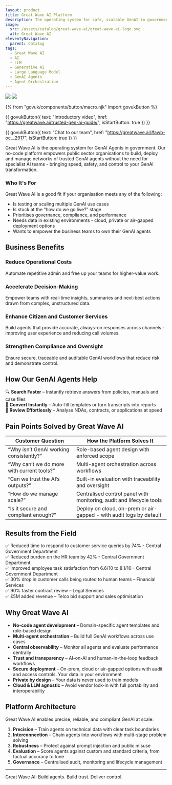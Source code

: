 ```yaml
---
layout: product
title: Great Wave AI Platform
description: The operating system for safe, scalable GenAI in government
image:
  src: /assets/catalog/great-wave-ai/great-wave-ai-logo.svg
  alt: Great Wave AI
eleventyNavigation:
  parent: Catalog
tags:
  - Great Wave AI
  - AI
  - LLM
  - Generative AI
  - Large Language Model
  - GenAI Agents
  - Agent Orchestration
---
```


![](https://img.shields.io/badge/provider-Great_Wave_AI-purple)
![](https://img.shields.io/badge/owner-private_sector-orange)

{% from "govuk/components/button/macro.njk" import govukButton %}

{{ govukButton({
  text: "Introductory video",
  href: "https://greatwave.ai/trusted-gen-ai-guide/",
  isStartButton: true
}) }}
</br>

{{ govukButton({
  text: "Chat to our team",
  href: "https://greatwave.ai/#awb-oc__2917",
  isStartButton: true
}) }}

Great Wave AI is the operating system for GenAI Agents in government. Our no-code platform empowers public sector organisations to build, deploy and manage networks of trusted GenAI agents without the need for specialist AI teams - bringing speed, safety, and control to your GenAI transformation.

### Who It's For

Great Wave AI is a good fit if your organisation meets any of the following:

- Is testing or scaling multiple GenAI use cases
- Is stuck at the “how do we go live?” stage
- Prioritises governance, compliance, and performance
- Needs data in existing environments - cloud, private or air-gapped deployment options
- Wants to empower the business teams to own their GenAI agents

## Business Benefits

### Reduce Operational Costs

Automate repetitive admin and free up your teams for higher-value work.

### Accelerate Decision-Making

Empower teams with real-time insights, summaries and next-best actions drawn from complex, unstructured data.

### Enhance Citizen and Customer Services

Build agents that provide accurate, always-on responses across channels - improving user experience and reducing call volumes.

### Strengthen Compliance and Oversight

Ensure secure, traceable and auditable GenAI workflows that reduce risk and demonstrate control.

## How Our GenAI Agents Help

🔍 **Search Faster** – Instantly retrieve answers from policies, manuals and case files  
📝 **Convert Instantly** – Auto-fill templates or turn transcripts into reports  
📄 **Review Effortlessly** – Analyse NDAs, contracts, or applications at speed

## Pain Points Solved by Great Wave AI

| **Customer Question**                      | **How the Platform Solves It**                                       |
| ------------------------------------------ | -------------------------------------------------------------------- |
| “Why isn’t GenAI working consistently?”    | Role-based agent design with enforced scope                          |
| “Why can’t we do more with current tools?” | Multi-agent orchestration across workflows                           |
| “Can we trust the AI’s outputs?”           | Built-in evaluation with traceability and oversight                  |
| “How do we manage scale?”                  | Centralised control panel with monitoring, audit and lifecycle tools |
| “Is it secure and compliant enough?”       | Deploy on cloud, on-prem or air-gapped - with audit logs by default  |

## Results from the Field

✅ Reduced time to respond to customer service queries by 74% - Central Government Department  
✅ Reduced burden on the HR team by 42% - Central Government Department  
✅ Improved employee task satisfaction from 6.6/10 to 8.1/10 - Central Government Department  
✅ 30% drop in customer calls being routed to human teams – Financial Services  
✅ 90% faster contract review – Legal Services  
✅ £5M added revenue – Telco bid support and sales optimisation

## Why Great Wave AI

- **No-code agent development** – Domain-specific agent templates and role-based design
- **Multi-agent orchestration** – Build full GenAI workflows across use cases
- **Central observability** – Monitor all agents and evaluate performance centrally
- **Trust and transparency** – AI-on-AI and human-in-the-loop feedback workflows
- **Secure deployment** – On-prem, cloud or air-gapped options with audit and access controls. Your data in your environment
- **Private by design** – Your data is never used to train models
- **Cloud & LLM agnostic** – Avoid vendor lock-in with full portability and interoperability

## Platform Architecture

Great Wave AI enables precise, reliable, and compliant GenAI at scale:

1. **Precision** – Train agents on technical data with clear task boundaries
2. **Interconnection** – Chain agents into workflows with multi-stage problem solving
3. **Robustness** – Protect against prompt injection and public misuse
4. **Evaluation** – Score agents against custom and standard criteria, from factual accuracy to tone
5. **Governance** – Centralised audit, monitoring and lifecycle management

---

Great Wave AI: Build agents. Build trust. Deliver control.
